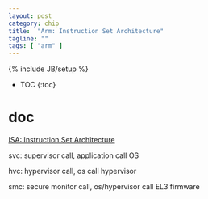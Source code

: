 ```yaml
---
layout: post
category: chip
title:  "Arm: Instruction Set Architecture"
tagline: ""
tags: [ "arm" ] 
---
```

{% include JB/setup %}

* TOC
{:toc}

# doc

[ISA: Instruction Set Architecture](https://developer.arm.com/architectures/instruction-sets)

svc: supervisor call, application call OS

hvc: hypervisor call, os call hypervisor

smc: secure monitor call, os/hypervisor call EL3 firmware


